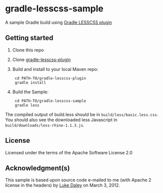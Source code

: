gradle-lesscss-sample
=====================
A sample Gradle build using [Gradle LESSCSS plugin](https://github.com/msgilligan/gradle-lesscss-plugin)

Getting started
---------------

1. Clone this repo
1. Clone [gradle-lesscss-plugin](https://github.com/msgilligan/gradle-lesscss-plugin) 
1. Build and install to your local Maven repo:

        cd PATH-TO/gradle-lesscss-plugin
        gradle install
        
1. Build the Sample:

        cd PATH-TO/gradle-lesscss-sample
        gradle less
    
The compiled output of build.less should be in `build/less/basic.less.css`.  You should also see the downloaded less Javascript in `build/downloads/less-rhino-1.1.3.js`.

License
-------
Licensed under the terms of the Apache Software License 2.0

Acknowledgment(s)
-----------------
This sample is based upon source code e-mailed to me (with Apache 2 license in the headers) by [Luke Daley](https://github.com/alkemist) on March 3, 2012.
